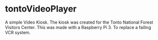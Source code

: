 # tontoVideoPlayer

A simple Video Kiosk.
The kiosk was created for the Tonto National Forest Visitors Center.
This was made with a Raspberry Pi 3. To replace a failing VCR system.
